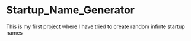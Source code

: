 # Startup_Name_Generator
This is my first project where I have tried to create random infinte startup names 
